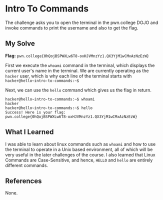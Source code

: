 # Intro To Commands
The challenge asks you to open the terminal in the pwn.college DOJO and invoke commands to print the username and also to get the flag.

## My Solve
**Flag:** `pwn.college{0hQojBSPWXLw6T8-oxHJVMnzYz1.QX3YjM1wCMxAzNzEzW}`

First we execute the `whoami` command in the terminal, which displays the current user's name in the terminal. We are currently operating as the `hacker` user, which is why each line of the terminal starts with `hacker@hello~intro-to-commands:~$`

Next, we can use the `hello` command which gives us the flag in return.

```
hacker@hello~intro-to-commands:~$ whoami
hacker
hacker@hello~intro-to-commands:~$ hello
Success! Here is your flag:
pwn.college{0hQojBSPWXLw6T8-oxHJVMnzYz1.QX3YjM1wCMxAzNzEzW}
```

## What I Learned
I was able to learn about linux commands such as `whoami` and how to use the terminal to operate in a Unix based environment, all of which will be very useful in the later challenges of the course. I also learned that Linux Commands are Case-Sensitive, and hence, `HELLO` and `hello` are entirely different commands.

## References
None.